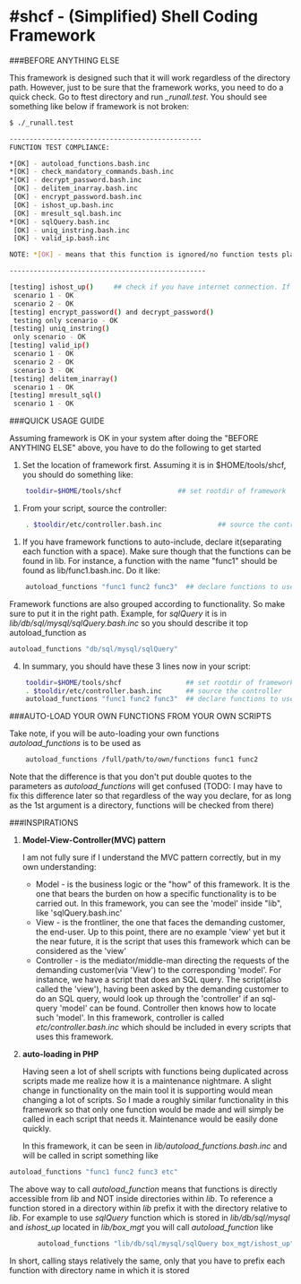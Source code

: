 #shcf - (Simplified) Shell Coding Framework
====

###BEFORE ANYTHING ELSE

This framework is designed such that it will work regardless of the directory path.
However, just to be sure that the framework works, you need to do a quick check.
Go to ftest directory and run *_runall.test*.
You should see something like below if framework is not broken:

```bash
$ ./_runall.test

------------------------------------------------
FUNCTION TEST COMPLIANCE:

*[OK] - autoload_functions.bash.inc
*[OK] - check_mandatory_commands.bash.inc
*[OK] - decrypt_password.bash.inc
 [OK] - delitem_inarray.bash.inc
 [OK] - encrypt_password.bash.inc
 [OK] - ishost_up.bash.inc
 [OK] - mresult_sql.bash.inc
*[OK] - sqlQuery.bash.inc
 [OK] - uniq_instring.bash.inc
 [OK] - valid_ip.bash.inc

NOTE: *[OK] - means that this function is ignored/no function tests planned for the short term

-------------------------------------------------

[testing] ishost_up()     ## check if you have internet connection. If none, this test here normally fails
 scenario 1 - OK
 scenario 2 - OK
[testing] encrypt_password() and decrypt_password()
 testing only scenario - OK
[testing] uniq_instring()
 only scenario - OK
[testing] valid_ip()
 scenario 1 - OK
 scenario 2 - OK
 scenario 3 - OK
[testing] delitem_inarray()
 scenario 1 - OK
[testing] mresult_sql()
 scenario 1 - OK
```


###QUICK USAGE GUIDE

Assuming framework is OK in your system after doing the "BEFORE ANYTHING ELSE" above, you have to do the following
to get started

1. Set the location of framework first. Assuming it is in $HOME/tools/shcf, you should do something like:
```bash
    tooldir=$HOME/tools/shcf              ## set rootdir of framework
```
1. From your script, source the controller:
```bash
    . $tooldir/etc/controller.bash.inc              ## source the controller
```
1. If you have framework functions to auto-include, declare it(separating each function with a space). Make sure though that the functions can be found in lib. For instance, a function with the name "func1" should be found as lib/func1.bash.inc. Do it like:

```bash
    autoload_functions "func1 func2 func3"  ## declare functions to use
```
Framework functions are also grouped according to functionality. So make sure to put it in the right path. Example, for *sqlQuery* it is in *lib/db/sql/mysql/sqlQuery.bash.inc* so you should describe it top autoload_function as

```bash
autoload_functions "db/sql/mysql/sqlQuery"
```
4. In summary, you should have these 3 lines now in your script:

```bash
    tooldir=$HOME/tools/shcf                ## set rootdir of framework
    . $tooldir/etc/controller.bash.inc      ## source the controller
    autoload_functions "func1 func2 func3"  ## declare functions to use
```

###AUTO-LOAD YOUR OWN FUNCTIONS FROM YOUR OWN SCRIPTS

Take note, if you will be auto-loading your own functions *autoload_functions* is to be used as

```bash
    autoload_functions /full/path/to/own/functions func1 func2
```

Note that the difference is that you don't put double quotes to the parameters as *autoload_functions*
will get confused (TODO: I may have to fix this difference later so that regardless of the way you 
declare, for as long as the 1st argument is a directory, functions will be checked from there)

###INSPIRATIONS

1. **Model-View-Controller(MVC) pattern**

    I am not fully sure if I understand the MVC pattern correctly, but in my own understanding:
      * Model      - is the business logic or the "how" of this framework. It is the one that bears
                     the burden on how a specific functionality is to be carried out. In this framework,
                     you can see the 'model' inside "lib", like 'sqlQuery.bash.inc'
      * View       - is the frontliner, the one that faces the demanding customer, the end-user. Up to 
                     this point, there are no example 'view' yet but it the near future, it is the script
                     that uses this framework which can be considered as the 'view'
      * Controller - is the mediator/middle-man directing the requests of the demanding customer(via 'View')
                     to the corresponding 'model'. For instance, we have a script that does an SQL query.
                     The script(also called the 'view'), having been asked by the demanding customer to do
                     an SQL query, would look up through the 'controller' if an sql-query 'model' can be found.
                     Controller then knows how to locate such 'model'. In this framework, controller is called
                     *etc/controller.bash.inc* which should be included in every scripts that uses this framework.
                     
2. **auto-loading in PHP**

    Having seen a lot of shell scripts with functions being duplicated across scripts made me realize how
    it is a maintenance nightmare. A slight change in functionality on the main tool it is supporting would 
    mean changing a lot of scripts. So I made a roughly similar functionality in  this framework so that 
    only one function would be made and will simply be called in each script that needs it. Maintenance would 
    be easily done quickly.

    In this framework, it can be seen in *lib/autoload_functions.bash.inc* and will be called in script something
    like 

```bash
autoload_functions "func1 func2 func3 etc"
```

The above way to call *autoload_function* means that functions is directly accessible from *lib* and NOT inside directories within *lib*. To reference a function stored in a directory within *lib* prefix it with the directory relative to *lib*. For example to use *sqlQuery* function which is stored in *lib/db/sql/mysql* and *ishost_up* located in *lib/box_mgt* you will call *autoload_function* like

```bash
       autoload_functions "lib/db/sql/mysql/sqlQuery box_mgt/ishost_up"
```

In short, calling stays relatively the same, only that you have to prefix each function with directory name in which it is stored
